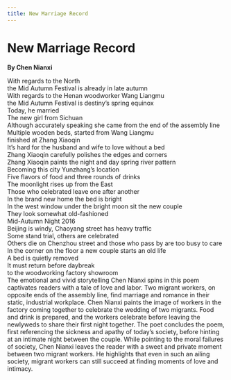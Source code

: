 ```yaml
---
title: New Marriage Record
---
```

# New Marriage Record
**By Chen Nianxi**

<html>
    <head>
        <link rel="stylesheet" href="stylesheet.css">
        <p></p>
    </head>
    <body>
        <div class = "poetBox">
            <div class= "flexbox-poem flexbox-item-1">
            With regards to the North<br />
            the Mid Autumn Festival is already in late autumn<br />
            With regards to the Henan woodworker Wang Liangmu<br />
            the Mid Autumn Festival is destiny’s spring equinox<br />
            Today, he married<br />
            The new girl from Sichuan<br />
            Although accurately speaking she came from the end of the assembly line<br />
            Multiple wooden beds, started from Wang Liangmu<br />
            finished at Zhang Xiaoqin<br />
            It’s hard for the husband and wife to love without a bed<br />
            Zhang Xiaoqin carefully polishes the edges and corners<br />
            Zhang Xiaoqin paints the night and day spring river pattern <br />
            Becoming this city Yunzhang’s location<br />
            Five flavors of food and three rounds of drinks<br />
            The moonlight rises up from the East<br />
            Those who celebrated leave one after another<br />
            In the brand new home the bed is bright<br />
            In the west window under the bright moon sit the new couple<br />
            They look somewhat old-fashioned<br />
            Mid-Autumn Night 2016<br />
            Beijing is windy, Chaoyang street has heavy traffic<br />
            Some stand trial, others are celebrated<br />
            Others die on Chenzhou street and those who pass by are too busy to care <br />
            In the corner on the floor a new couple starts an old life<br />
            A bed is quietly removed<br />
            It must return before daybreak<br />
            to the woodworking factory showroom<br />
            </div>
            <div class="flexbox-blurb flexbox-item-2">
            The emotional and vivid storytelling Chen Nianxi spins in this poem captivates readers with a tale of love and labor. Two migrant workers, on opposite ends of the assembly line, find marriage and romance in their static, industrial workplace. Chen Nianxi paints the image of workers in the factory coming together to celebrate the wedding of two migrants. Food and drink is prepared, and the workers celebrate before leaving the newlyweds to share their first night together. The poet concludes the poem, first referencing the sickness and apathy of today’s society, before hinting at an intimate night between the couple. While pointing to the moral failures of society, Chen Nianxi leaves the reader with a sweet and private moment between two migrant workers. He highlights that even in such an ailing society, migrant workers can still succeed at finding moments of love and intimacy.
            </div>
        </div>
    </body>
</html>